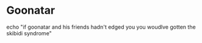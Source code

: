 # Goonatar

echo "if goonatar and his friends hadn't edged you you woudlve gotten the skibidi syndrome"
